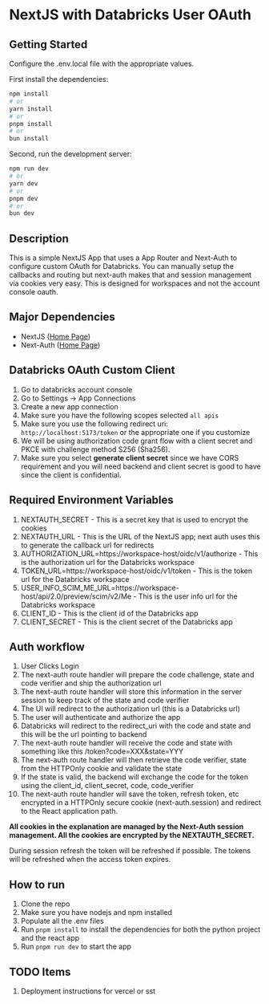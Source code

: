 # NextJS with Databricks User OAuth

## Getting Started

Configure the .env.local file with the appropriate values.

First install the dependencies:

```bash
npm install
# or
yarn install
# or
pnpm install
# or
bun install
```
Second, run the development server:

```bash
npm run dev
# or
yarn dev
# or
pnpm dev
# or
bun dev
```

## Description

This is a simple NextJS App that uses a App Router and Next-Auth to configure custom OAuth for Databricks.
You can manually setup the callbacks and routing but next-auth makes that and session management via cookies very easy.
This is designed for workspaces and not the account console oauth.

## Major Dependencies

- NextJS ([Home Page](https://nextjs.org/))
- Next-Auth ([Home Page](https://next-auth.js.org/))

## Databricks OAuth Custom Client

1. Go to databricks account console
2. Go to Settings -> App Connections
3. Create a new app connection
4. Make sure you have the following scopes selected `all apis`
5. Make sure you use the following redirect uri: `http://localhost:5173/token` or the appropriate one if you customize
6. We will be using authorization code grant flow with a client secret and PKCE with challenge method S256 (Sha256).
7. Make sure you select **generate client secret** since we have CORS requirement and you will need backend and client secret is good to have since the client is confidential.

## Required Environment Variables

1. NEXTAUTH_SECRET - This is a secret key that is used to encrypt the cookies
2. NEXTAUTH_URL - This is the URL of the NextJS app; next auth uses this to generate the callback url for redirects
3. AUTHORIZATION_URL=https://workspace-host/oidc/v1/authorize - This is the authorization url for the Databricks workspace
4. TOKEN_URL=https://workspace-host/oidc/v1/token - This is the token url for the Databricks workspace
5. USER_INFO_SCIM_ME_URL=https://workspace-host/api/2.0/preview/scim/v2/Me - This is the user info url for the Databricks workspace
6. CLIENT_ID - This is the client id of the Databricks app
7. CLIENT_SECRET - This is the client secret of the Databricks app

## Auth workflow

1. User Clicks Login
2. The next-auth route handler will prepare the code challenge, state and code verifier and ship the authorization url
3. The next-auth route handler will store this information in the server session to keep track of the state and code verifier
4. The UI will redirect to the authorization url (this is a Databricks url)
5. The user will authenticate and authorize the app
6. Databricks will redirect to the redirect_uri with the code and state and this will be the url pointing to backend
7. The next-auth route handler will receive the code and state with something like this /token?code=XXX&state=YYY
8. The next-auth route handler will then retrieve the code verifier, state from the HTTPOnly cookie and validate the state
9. If the state is valid, the backend will exchange the code for the token using the client_id, client_secret, code, code_verifier
10. The next-auth route handler will save the token, refresh token, etc encrypted in a HTTPOnly secure cookie (next-auth.session) and redirect to the React application path.

**All cookies in the explanation are managed by the Next-Auth session management. All the cookies are encrypted by the NEXTAUTH_SECRET.**

During session refresh the token will be refreshed if possible. The tokens will be refreshed when the access token expires.

## How to run

1. Clone the repo
2. Make sure you have nodejs and npm installed
3. Populate all the .env files
4. Run `pnpm install` to install the dependencies for both the python project and the react app
5. Run `pnpm run dev` to start the app

## TODO Items

1. Deployment instructions for vercel or sst
